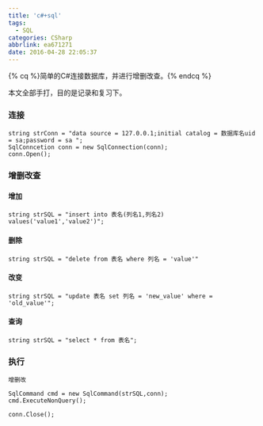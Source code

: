 ```yaml
---
title: 'c#+sql'
tags:
  - SQL
categories: CSharp
abbrlink: ea671271
date: 2016-04-28 22:05:37
---
```


{% cq %}简单的C#连接数据库，并进行增删改查。{% endcq %}

<!--more-->
本文全部手打，目的是记录和复习下。
### 连接
```
string strConn = "data source = 127.0.0.1;initial catalog = 数据库名uid = sa;password = sa ";
SqlConncetion conn = new SqlConnection(conn);
conn.Open();
```
### 增删改查

#### 增加
```
string strSQL = "insert into 表名(列名1,列名2) values('value1','value2')";
```
#### 删除
```
string strSQL = "delete from 表名 where 列名 = 'value'"
```
#### 改变
```
string strSQL = "update 表名 set 列名 = 'new_value' where = 'old_value'";
```
#### 查询
```
string strSQL = "select * from 表名";
```
### 执行
`增删改`
```
SqlCommand cmd = new SqlCommand(strSQL,conn);
cmd.ExecuteNonQuery();

conn.Close();
```
